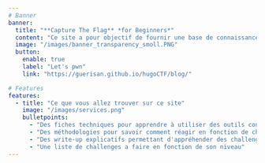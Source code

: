 ```yaml
---
# Banner
banner:
  title: "**Capture The Flag** *for Beginners*"
  content: "Ce site a pour objectif de fournir une base de connaissance pour les débutants en CTF, en fournissant des fiches techniques, des méthodologies mais aussi des write-up de challenges de plateformes connues tels que Root-me et Hack The Box."
  image: "/images/banner_transparency_smoll.PNG"
  button:
    enable: true
    label: "Let's pwn"
    link: "https://guerisan.github.io/hugoCTF/blog/"

# Features
features:
  - title: "Ce que vous allez trouver sur ce site"
    image: "/images/services.png"
    bulletpoints:
      - "Des fiches techniques pour apprendre à utiliser des outils connus"
      - "Des méthodologies pour savoir comment réagir en fonction de chaque catégorie de CTF"
      - "Des write-up explicatifs permettant d'appréhender des challenges spécifiques de façon accompagnée"
      - "Une liste de challenges a faire en fonction de son niveau"
---
```

